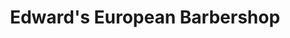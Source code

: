 ---
title: "Edward's European Barbershop"
url: /doylestown/edwards-european-barbershop/
shop: hairdresser
---